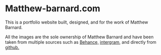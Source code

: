 # Matthew-barnard.com
<p>This is a portfolio website built, designed, and for the work of Matthew Barnard.</p>
<p>All the images are the sole ownership of Matthew Barnard and have been taken from multiple sources such as <a href="https://www.behance.net/matthew_barnard">Behance,</a> <a href="https://www.instagram.com/matt652/">intergram,</a> and directly from <a href="img">github.</a </p>
